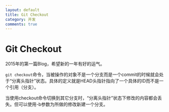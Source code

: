 ```yaml
---
layout: default
title: Git Checkout
category: 开发
comments: true
---
```


# Git Checkout

2015年的第一篇Blog，希望新的一年有好的运气。

`git checkout`命令，当被操作的对象不是一个分支而是一个commit的时候就会处于“分离头指针”状态。具体的定义就是HEAD头指针指向了一个具体的ID而不是一个引用（分支）。

当使用checkout命令切换到其它分支时，“分离头指针”状态下修改的内容都会丢失。但可以使用-b参数为所做的修改新建一个分支。

 